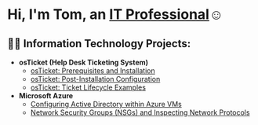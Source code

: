 <h1>Hi, I'm Tom, an <a href="https://https://www.linkedin.com/in/thetomcruz/">IT Professional</a>☺</h1>

<h2>👨‍💻 Information Technology Projects:</h2>

- <b>osTicket (Help Desk Ticketing System)</b>
  - [osTicket: Prerequisites and Installation](https://github.com/Tomcruztech/osticket-prereqs)
  - [osTicket: Post-Installation Configuration](https://github.com/Tomcruztech/osTicket-Post-Installation)
  - [osTicket: Ticket Lifecycle Examples](https://github.com/Tomcruztech/ticketlifecycles.git)
- <b>Microsoft Azure</b>
  - [Configuring Active Directory within Azure VMs](/)
  - [Network Security Groups (NSGs) and Inspecting Network Protocols](https://github.com/Tomcruztech/Network-sec-groups.git)
